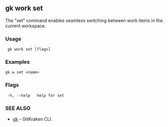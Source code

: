 ## gk work set

The "set" command enables seamless switching between work items in the current workspace.

### Usage
```
 gk work set [flags]
```

### Examples
```
gk w set <name>
```

### Flags

```
 -h, --help   help for set
```

### SEE ALSO

* [gk](gk.md)	 - GitKraken CLI.